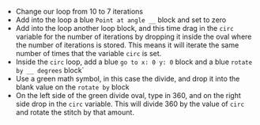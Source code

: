 - Change our loop from 10 to 7 iterations
- Add into the loop a blue `Point at angle __` block and set to zero
- Add into the loop another loop block, and this time drag in the `circ` variable for the number of iterations by dropping it inside the oval where the number of iterations is stored. This means it will iterate the same number of times that the variable `circ` is set.
- Inside the `circ` loop, add a blue `go to x: 0 y: 0` block and a blue `rotate by __ degrees` block`
- Use a green math symbol, in this case the divide, and drop it into the blank value on the `rotate by` block
- On the left side of the green divide oval, type in 360, and on the right side drop in the `circ` variable. This will divide 360 by the value of `circ` and rotate the stitch by that amount.
